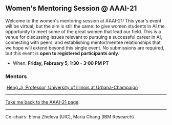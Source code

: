 ## Women's Mentoring Session @ AAAI-21

Welcome to the women's mentoring session at AAAI-21! This year's event will be virtual, but the aim is still the same: to give women students in AI the opportunity to meet some of the great women that lead our field. This is a venue for discussing issues relevant to pursuing a successful career in AI, connecting with peers, and establishing mentor/mentee relationships that we hope will extend beyond this single event. No submissions are required, but this event is **open to registered participants only**.

- When: **Friday, February 5, 1:30 - 3:00 PM PT**

### Mentors

![]() [Heng Ji, Professor, University of Illinois at Urbana-Champaign](http://blender.cs.illinois.edu/hengji.html)



***

[Take me back to the AAAI-21 page](https://aaai.org/Conferences/AAAI-21/).

*** 

Co-chairs: Elena Zheleva (UIC), Maria Chang (IBM Research)
